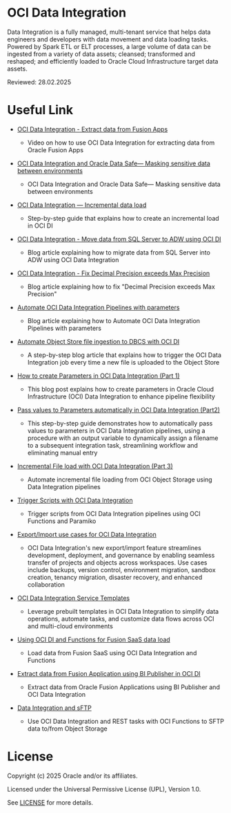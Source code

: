 # OCI Data Integration

Data Integration is a fully managed, multi-tenant service that helps data engineers and developers with data movement and data loading tasks. Powered by Spark ETL or ELT processes, a large volume of data can be ingested from a variety of data assets; cleansed; transformed and reshaped; and efficiently loaded to Oracle Cloud Infrastructure target data assets.

Reviewed: 28.02.2025
 
# Useful Link

- [OCI Data Integration - Extract data from Fusion Apps](https://www.youtube.com/watch?v=r0m1qCG8v5c)
    - Video on how to use OCI Data Integration for extracting data from Oracle Fusion Apps

- [OCI Data Integration and Oracle Data Safe— Masking sensitive data between environments](https://eloi-lopes29.medium.com/oci-data-integration-masking-sensitive-data-between-environments-1ad386849419)
    - OCI Data Integration and Oracle Data Safe— Masking sensitive data between environments
      
- [OCI Data Integration — Incremental data load](https://eloi-lopes29.medium.com/oci-data-integration-incremental-data-load-bd257d7e34cb)
    - Step-by-step guide that explains how to create an incremental load in OCI DI

- [OCI Data Integration - Move data from SQL Server to ADW using OCI DI](https://medium.com/@aporcescu/move-data-from-microsoft-sql-server-to-autonomous-data-warehouse-using-oci-data-integration-34fe7b9b2ee2)
    - Blog article explaining how to migrate data from SQL Server into ADW using OCI Data Integration

- [OCI Data Integration - Fix Decimal Precision exceeds Max Precision](https://medium.com/@aporcescu/fix-decimal-precision-exceeds-max-precision-error-in-oci-data-integration-e4e125270ab1)
    - Blog article explaining how to fix "Decimal Precision exceeds Max Precision"

- [Automate OCI Data Integration Pipelines with parameters](https://medium.com/@eloi-lopes29/automate-oci-data-integration-pipelines-with-parameters-7d45584b82a5)
    - Blog article explaining how to Automate OCI Data Integration Pipelines with parameters

- [Automate Object Store file ingestion to DBCS with OCI DI](https://medium.com/@aporcescu/automating-oracle-object-store-file-loading-with-oci-data-integration-64f8d608601e)
    - A step-by-step blog article that explains how to trigger the OCI Data Integration job every time a new file is uploaded to the Object Store
 
- [How to create Parameters in OCI Data Integration (Part 1)](https://medium.com/@aporcescu/how-to-create-parameters-in-oci-data-integration-part-1-dc3782109f1c)
  - This blog post explains how to create parameters in Oracle Cloud Infrastructure (OCI) Data Integration to enhance pipeline flexibility

- [Pass values to Parameters automatically in OCI Data Integration (Part2)](https://medium.com/@aporcescu/pass-values-to-parameters-automatically-in-oci-di-cee5d98e2fbc)
  - This step-by-step guide demonstrates how to automatically pass values to parameters in OCI Data Integration pipelines, using a procedure with an output variable to dynamically assign a filename to a subsequent integration task, streamlining workflow and eliminating manual entry

- [Incremental File load with OCI Data Integration (Part 3)](https://medium.com/@aporcescu/incremental-file-load-with-oci-data-integration-part-3-b9814179a7d0)
  - Automate incremental file loading from OCI Object Storage using Data Integration pipelines

- [Trigger Scripts with OCI Data Integration](https://medium.com/@aporcescu/trigger-scripts-with-oci-data-integration-b4fd483d9431)
  - Trigger scripts from OCI Data Integration pipelines using OCI Functions and Paramiko 

- [Export/Import use cases for OCI Data Integration](https://www.ateam-oracle.com/post/oci-data-integration-exportimport-use-cases)
  - OCI Data Integration's new export/import feature streamlines development, deployment, and governance by enabling seamless transfer of projects and objects across workspaces. Use cases include backups, version control, environment migration, sandbox creation, tenancy migration, disaster recovery, and enhanced collaboration

- [OCI Data Integration Service Templates](https://blogs.oracle.com/dataintegration/post/oci-data-integration-service-templates)
  - Leverage prebuilt templates in OCI Data Integration to simplify data operations, automate tasks, and customize data flows across OCI and multi-cloud environments

- [Using OCI DI and Functions for Fusion SaaS data load](https://www.ateam-oracle.com/post/using-oci-di-and-functions-for-fusion-saas-data-load)
  - Load data from Fusion SaaS using OCI Data Integration and Functions

- [Extract data from Fusion Application using BI Publisher in OCI DI](https://blogs.oracle.com/cloud-infrastructure/post/extract-data-from-fusion-application-using-bi-publisher-in-oci-di)
  - Extract data from Oracle Fusion Applications using BI Publisher and OCI Data Integration

- [Data Integration and sFTP](https://blogs.oracle.com/dataintegration/post/data-integration-and-sftp)
  - Use OCI Data Integration and REST tasks with OCI Functions to SFTP data to/from Object Storage

# License

Copyright (c) 2025 Oracle and/or its affiliates.

Licensed under the Universal Permissive License (UPL), Version 1.0.

See [LICENSE](https://github.com/oracle-devrel/technology-engineering/blob/main/LICENSE) for more details.
